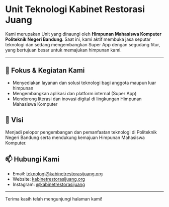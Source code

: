 # Unit Teknologi Kabinet Restorasi Juang

Kami merupakan Unit yang dinaungi oleh **Himpunan Mahasiswa Komputer Politeknik Negeri Bandung**. Saat ini, kami aktif membuka jasa seputar teknologi dan sedang mengembangkan Super App dengan segudang fitur, yang bertujuan besar untuk memajukan himpunan kami.

---

## 🚀 Fokus & Kegiatan Kami
- Menyediakan layanan dan solusi teknologi bagi anggota maupun luar himpunan
- Mengembangkan aplikasi dan platform internal (Super App)
- Mendorong literasi dan inovasi digital di lingkungan Himpunan Mahasiswa Komputer

## 🌟 Visi
Menjadi pelopor pengembangan dan pemanfaatan teknologi di Politeknik Negeri Bandung serta mendukung kemajuan Himpunan Mahasiswa Komputer.

## 📫 Hubungi Kami
- Email: teknologi@kabinetrestorasijuang.org
- Website: [kabinetrestorasijuang.org](https://kabinetrestorasijuang.org)
- Instagram: [@kabinetrestorasijuang](https://instagram.com/kabinetrestorasijuang)

---

Terima kasih telah mengunjungi halaman kami!
